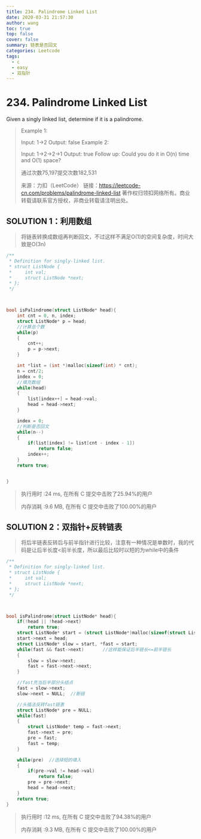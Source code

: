 ```yaml
---
title: 234. Palindrome Linked List
date: 2020-03-31 21:57:30
author: wang
toc: true
top: false
cover: false
summary: 链表是否回文
categories: Leetcode
tags:
  - c
  - easy
  - 双指针
---
```


# 234. Palindrome Linked List


Given a singly linked list, determine if it is a palindrome.

 


> Example 1:
>
>Input: 1->2
> Output: false
> Example 2:
> 
>Input: 1->2->2->1
>Output: true
> Follow up:
>Could you do it in O(n) time and O(1) space?
>
> 通过次数75,197提交次数182,531
> 
> 来源：力扣（LeetCode）
>链接：https://leetcode-cn.com/problems/palindrome-linked-list
>著作权归领扣网络所有。商业转载请联系官方授权，非商业转载请注明出处。



## SOLUTION 1：利用数组

> 将链表转换成数组再判断回文，不过这样不满足O(1)的空间复杂度，时间大致是O(3n)

```c++
/**
 * Definition for singly-linked list.
 * struct ListNode {
 *     int val;
 *     struct ListNode *next;
 * };
 */



bool isPalindrome(struct ListNode* head){
	int cnt = 0, n, index;
	struct ListNode* p = head;
	//计算总个数
	while(p)
	{
		cnt++;
        p = p->next;
	}

	int *list = (int *)malloc(sizeof(int) * cnt);
	n = cnt/2;
	index = 0;
	//填充数组
	while(head)
	{
		list[index++] = head->val;
		head = head->next;
	}

	index = 0;
	//判断是否回文
	while(n--)
	{
		if(list[index] != list[cnt - index - 1])
			return false;
		index++;
	}
	return true;


}
```

> 执行用时 :24 ms, 在所有 C 提交中击败了25.94%的用户
>
> 内存消耗 :9.6 MB, 在所有 C 提交中击败了100.00%的用户

## SOLUTION 2：双指针+反转链表

> 将后半链表反转后与前半指针进行比较，注意有一种情况是单数时，我的代码是让后半长度<前半长度，所以最后比较时以短的为while中的条件

```c++
/**
 * Definition for singly-linked list.
 * struct ListNode {
 *     int val;
 *     struct ListNode *next;
 * };
 */



bool isPalindrome(struct ListNode* head){
	if(!head || !head->next)
		return true;
	struct ListNode* start = (struct ListNode*)malloc(sizeof(struct ListNode));
	start->next = head;
	struct ListNode* slow = start, *fast = start;
	while(fast && fast->next)		//这样能保证后半链长<=前半链长
	{
		slow = slow->next;
		fast = fast->next->next;
	}

	//fast充当后半部分头结点
	fast = slow->next;
	slow->next = NULL;	//断链

	//头插法反转fast链表
	struct ListNode* pre = NULL;
	while(fast)
	{
		struct ListNode* temp = fast->next;
		fast->next = pre;
		pre = fast;
		fast = temp;
	}

	while(pre)	//选择短的填入
	{
		if(pre->val != head->val)
			return false;
		pre = pre->next;
		head = head->next;
	}
	return true;
}
```

> 执行用时 :12 ms, 在所有 C 提交中击败了94.38%的用户
>
> 内存消耗 :9.3 MB, 在所有 C 提交中击败了100.00%的用户
